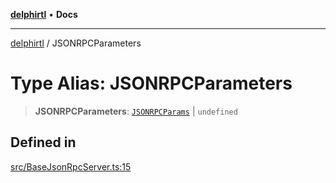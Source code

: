 [**delphirtl**](../README.md) • **Docs**

***

[delphirtl](../globals.md) / JSONRPCParameters

# Type Alias: JSONRPCParameters

> **JSONRPCParameters**: [`JSONRPCParams`](JSONRPCParams.md) \| `undefined`

## Defined in

[src/BaseJsonRpcServer.ts:15](https://github.com/chuacw/delphirtl/blob/3204d33881fa10f212cb716c105eeee0d44571fa/src/BaseJsonRpcServer.ts#L15)
